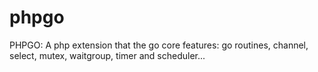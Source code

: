 # phpgo
PHPGO: A php extension that the go core features: go routines, channel, select, mutex, waitgroup, timer and scheduler...

